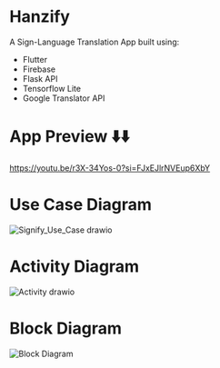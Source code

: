 # Hanzify

A Sign-Language Translation App built using:
- Flutter
- Firebase
- Flask API
- Tensorflow Lite
- Google Translator API

# App Preview ⬇️⬇️
https://youtu.be/r3X-34Yos-0?si=FJxEJlrNVEup6XbY

# Use Case Diagram 
![Signify_Use_Case drawio](https://github.com/user-attachments/assets/d48b0454-3fe7-49a5-92f4-46f274fb3188)

# Activity Diagram
![Activity drawio](https://github.com/user-attachments/assets/3f4a2ca1-0c77-4e7d-9e2f-d005901b5d5d)

# Block Diagram
![Block Diagram](https://github.com/user-attachments/assets/6908febb-7cbf-45fa-ac62-4c0ea6ad9b54)


